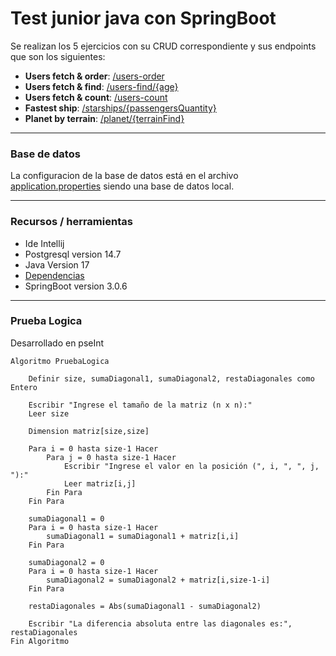# Test junior java con SpringBoot

Se realizan los 5 ejercicios con su CRUD correspondiente y sus endpoints que son los siguientes:
- **Users fetch & order**: [/users-order](https://github.com/JuanLemus01/test-junior-java/blob/master/src/main/java/com/test/testpractico/controllers/UserController.java#L32)
- **Users fetch & find**: [/users-find/{age}](https://github.com/JuanLemus01/test-junior-java/blob/master/src/main/java/com/test/testpractico/controllers/UserController.java#L39)
- **Users fetch & count**: [/users-count](https://github.com/JuanLemus01/test-junior-java/blob/master/src/main/java/com/test/testpractico/controllers/UserController.java#L46)
- **Fastest ship**: [/starships/{passengersQuantity}](https://github.com/JuanLemus01/test-junior-java/blob/master/src/main/java/com/test/testpractico/controllers/StarshipController.java#L20)
- **Planet by terrain**: [/planet/{terrainFind}](https://github.com/JuanLemus01/test-junior-java/blob/master/src/main/java/com/test/testpractico/controllers/PlanetController.java#L21)

___

### Base de datos

La configuracion de la base de datos está en el archivo [application.properties](https://github.com/JuanLemus01/test-junior-java/blob/master/src/main/resources/application.properties) siendo una base de datos local.

___

### Recursos / herramientas

+ Ide Intellij
+ Postgresql version 14.7
+ Java Version 17
+ [Dependencias](https://github.com/JuanLemus01/test-junior-java/blob/master/pom.xml)
+ SpringBoot version 3.0.6

---

### Prueba Logica
Desarrollado en pseInt

```
Algoritmo PruebaLogica

    Definir size, sumaDiagonal1, sumaDiagonal2, restaDiagonales como Entero
	
    Escribir "Ingrese el tamaño de la matriz (n x n):"
    Leer size
	
    Dimension matriz[size,size]
	
    Para i = 0 hasta size-1 Hacer
        Para j = 0 hasta size-1 Hacer
            Escribir "Ingrese el valor en la posición (", i, ", ", j, "):"
            Leer matriz[i,j]
        Fin Para
    Fin Para
	
    sumaDiagonal1 = 0
    Para i = 0 hasta size-1 Hacer
        sumaDiagonal1 = sumaDiagonal1 + matriz[i,i]
    Fin Para
	
    sumaDiagonal2 = 0
    Para i = 0 hasta size-1 Hacer
        sumaDiagonal2 = sumaDiagonal2 + matriz[i,size-1-i]
    Fin Para
	
    restaDiagonales = Abs(sumaDiagonal1 - sumaDiagonal2)
	
    Escribir "La diferencia absoluta entre las diagonales es:", restaDiagonales
Fin Algoritmo
```
